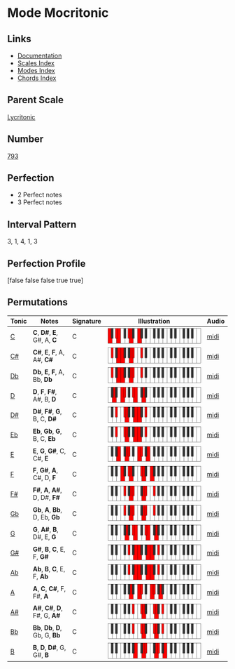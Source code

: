 # Mode Mocritonic

## Links

- [Documentation](index.md)
- [Scales Index](Scales.md)
- [Modes Index](Modes.md)
- [Chords Index](Chords.md)

## Parent Scale

[Lycritonic](ScaleLycritonic.md)

## Number

[793](https://ianring.com/musictheory/scales/793)

## Perfection

- 2 Perfect notes
- 3 Perfect notes

## Interval Pattern

3, 1, 4, 1, 3

## Perfection Profile

[false false false true true]

## Permutations

| Tonic | Notes | Signature | Illustration | Audio |
|-------|-------|-----------|--------------|-------|
| [C](ModeCNaturalMocritonic.md) | **C**, **D#**, **E**, G#, A, **C** | C | ![CNaturalMocritonic](ModeCNaturalMocritonic.png) | [midi](https://github.com/edipermadi/music/blob/main/docs/ModeCNaturalMocritonic.mid?raw=true) |
| [C#](ModeCSharpMocritonic.md) | **C#**, **E**, **F**, A, A#, **C#** | C | ![CSharpMocritonic](ModeCSharpMocritonic.png) | [midi](https://github.com/edipermadi/music/blob/main/docs/ModeCSharpMocritonic.mid?raw=true) |
| [Db](ModeDFlatMocritonic.md) | **Db**, **E**, **F**, A, Bb, **Db** | C | ![DFlatMocritonic](ModeDFlatMocritonic.png) | [midi](https://github.com/edipermadi/music/blob/main/docs/ModeDFlatMocritonic.mid?raw=true) |
| [D](ModeDNaturalMocritonic.md) | **D**, **F**, **F#**, A#, B, **D** | C | ![DNaturalMocritonic](ModeDNaturalMocritonic.png) | [midi](https://github.com/edipermadi/music/blob/main/docs/ModeDNaturalMocritonic.mid?raw=true) |
| [D#](ModeDSharpMocritonic.md) | **D#**, **F#**, **G**, B, C, **D#** | C | ![DSharpMocritonic](ModeDSharpMocritonic.png) | [midi](https://github.com/edipermadi/music/blob/main/docs/ModeDSharpMocritonic.mid?raw=true) |
| [Eb](ModeEFlatMocritonic.md) | **Eb**, **Gb**, **G**, B, C, **Eb** | C | ![EFlatMocritonic](ModeEFlatMocritonic.png) | [midi](https://github.com/edipermadi/music/blob/main/docs/ModeEFlatMocritonic.mid?raw=true) |
| [E](ModeENaturalMocritonic.md) | **E**, **G**, **G#**, C, C#, **E** | C | ![ENaturalMocritonic](ModeENaturalMocritonic.png) | [midi](https://github.com/edipermadi/music/blob/main/docs/ModeENaturalMocritonic.mid?raw=true) |
| [F](ModeFNaturalMocritonic.md) | **F**, **G#**, **A**, C#, D, **F** | C | ![FNaturalMocritonic](ModeFNaturalMocritonic.png) | [midi](https://github.com/edipermadi/music/blob/main/docs/ModeFNaturalMocritonic.mid?raw=true) |
| [F#](ModeFSharpMocritonic.md) | **F#**, **A**, **A#**, D, D#, **F#** | C | ![FSharpMocritonic](ModeFSharpMocritonic.png) | [midi](https://github.com/edipermadi/music/blob/main/docs/ModeFSharpMocritonic.mid?raw=true) |
| [Gb](ModeGFlatMocritonic.md) | **Gb**, **A**, **Bb**, D, Eb, **Gb** | C | ![GFlatMocritonic](ModeGFlatMocritonic.png) | [midi](https://github.com/edipermadi/music/blob/main/docs/ModeGFlatMocritonic.mid?raw=true) |
| [G](ModeGNaturalMocritonic.md) | **G**, **A#**, **B**, D#, E, **G** | C | ![GNaturalMocritonic](ModeGNaturalMocritonic.png) | [midi](https://github.com/edipermadi/music/blob/main/docs/ModeGNaturalMocritonic.mid?raw=true) |
| [G#](ModeGSharpMocritonic.md) | **G#**, **B**, **C**, E, F, **G#** | C | ![GSharpMocritonic](ModeGSharpMocritonic.png) | [midi](https://github.com/edipermadi/music/blob/main/docs/ModeGSharpMocritonic.mid?raw=true) |
| [Ab](ModeAFlatMocritonic.md) | **Ab**, **B**, **C**, E, F, **Ab** | C | ![AFlatMocritonic](ModeAFlatMocritonic.png) | [midi](https://github.com/edipermadi/music/blob/main/docs/ModeAFlatMocritonic.mid?raw=true) |
| [A](ModeANaturalMocritonic.md) | **A**, **C**, **C#**, F, F#, **A** | C | ![ANaturalMocritonic](ModeANaturalMocritonic.png) | [midi](https://github.com/edipermadi/music/blob/main/docs/ModeANaturalMocritonic.mid?raw=true) |
| [A#](ModeASharpMocritonic.md) | **A#**, **C#**, **D**, F#, G, **A#** | C | ![ASharpMocritonic](ModeASharpMocritonic.png) | [midi](https://github.com/edipermadi/music/blob/main/docs/ModeASharpMocritonic.mid?raw=true) |
| [Bb](ModeBFlatMocritonic.md) | **Bb**, **Db**, **D**, Gb, G, **Bb** | C | ![BFlatMocritonic](ModeBFlatMocritonic.png) | [midi](https://github.com/edipermadi/music/blob/main/docs/ModeBFlatMocritonic.mid?raw=true) |
| [B](ModeBNaturalMocritonic.md) | **B**, **D**, **D#**, G, G#, **B** | C | ![BNaturalMocritonic](ModeBNaturalMocritonic.png) | [midi](https://github.com/edipermadi/music/blob/main/docs/ModeBNaturalMocritonic.mid?raw=true) |
